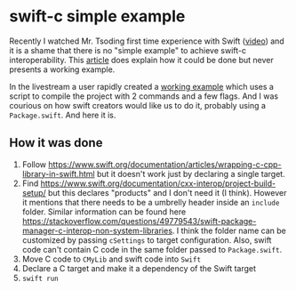 # swift-c simple example

Recently I watched Mr. Tsoding first time experience with Swift ([video](https://www.youtube.com/watch?v=LTP5c4NqA8k)) and it is a shame that there is no "simple example" to achieve swift-c interoperability.
This [article](https://www.swift.org/documentation/articles/wrapping-c-cpp-library-in-swift.html) does explain how it could be done but never presents a working example.

In the livestream a user rapidly created a [working example](https://github.com/alimpfard/swift-c) which uses a script to compile the project with 2 commands and a few flags.
And I was courious on how swift creators would like us to do it, probably using a `Package.swift`. And here it is.

## How it was done

1. Follow https://www.swift.org/documentation/articles/wrapping-c-cpp-library-in-swift.html but it doesn't work just by declaring a single target.
2. Find https://www.swift.org/documentation/cxx-interop/project-build-setup/ but this declares "products" and I don't need it (I think). However it mentions that there needs to be a umbrelly header inside an `include` folder. Similar information can be found here https://stackoverflow.com/questions/49779543/swift-package-manager-c-interop-non-system-libraries.
   I think the folder name can be customized by passing `cSettings` to target configuration.
   Also, swift code can't contain C code in the same folder passed to `Package.swift`.
3. Move C code to `CMyLib` and swift code into `Swift`
4. Declare a C target and make it a dependency of the Swift target
5. `swift run`
